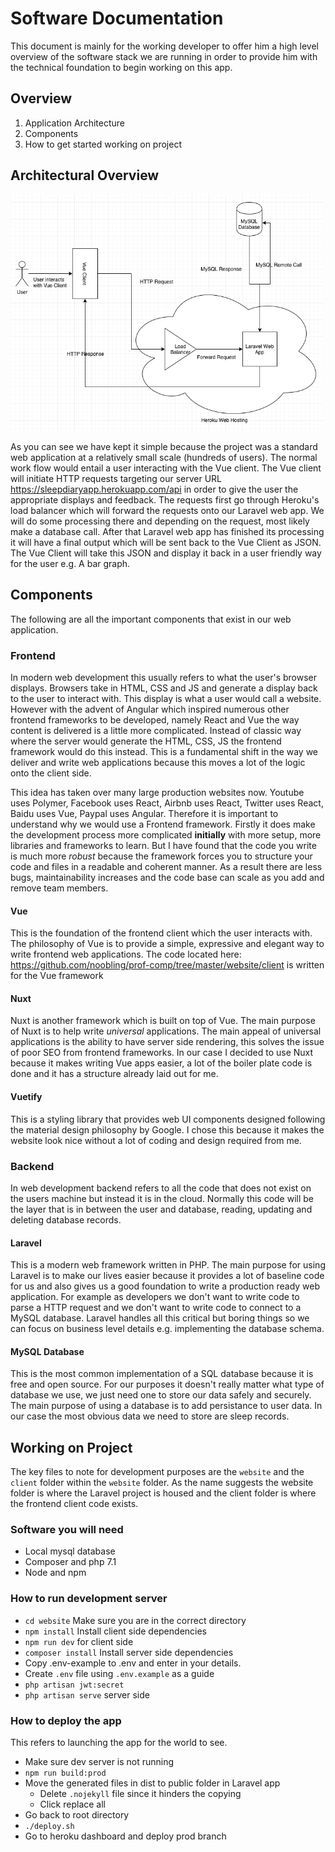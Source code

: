 # Software Documentation
This document is mainly for the working developer to offer him a high level overview of the software stack we are running in order to provide him with the technical foundation to begin working on this app.

## Overview
1. Application Architecture
2. Components
3. How to get started working on project

## Architectural Overview
<img src="architecture.png" width=500>

As you can see we have kept it simple because the project was a standard web application at a relatively small scale (hundreds of users).
The normal work flow would entail a user interacting with the Vue client. The Vue client will initiate HTTP requests targeting our server URL https://sleepdiaryapp.herokuapp.com/api in order to give the user the appropriate displays and feedback. The requests first go through Heroku's load balancer which will forward the requests onto our Laravel web app. We will do some processing there and depending on the request, most likely make a database call. After that Laravel web app has finished its processing it will have a final output which will be sent back to the Vue Client as JSON. The Vue Client will take this JSON and display it back in a user friendly way for the user e.g. A bar graph. 

## Components
The following are all the important components that exist in our web application.

### Frontend
In modern web development this usually refers to what the user's browser displays. Browsers take in HTML, CSS and JS and generate a display back to the user to interact with. This display is what a user would call a website. However with the advent of Angular which inspired numerous other frontend frameworks to be developed, namely React and Vue the way content is delivered is a little more complicated. Instead of classic way where the server would generate the HTML, CSS, JS the frontend framework would do this instead. This is a fundamental shift in the way we deliver and write web applications because this moves a lot of the logic onto the client side.

This idea has taken over many large production websites now. Youtube uses Polymer, Facebook uses React, Airbnb uses React, Twitter uses React, Baidu uses Vue, Paypal uses Angular. Therefore it is important to understand why we would use a Frontend framework. Firstly it does make the development process more complicated **initially** with more setup, more libraries and frameworks to learn. But I have found that the code you write is much more *robust* because the framework forces you to structure your code and files in a readable and coherent manner. As a result there are less bugs, maintainability increases and the code base can scale as you add and remove team members.

#### Vue
This is the foundation of the frontend client which the user interacts with. The philosophy of Vue is to provide a simple, expressive and elegant way to write frontend web applications. The code located here: https://github.com/noobling/prof-comp/tree/master/website/client is written for the Vue framework 

#### Nuxt
Nuxt is another framework which is built on top of Vue. The main purpose of Nuxt is to help write *universal* applications. The main appeal of universal applications is the ability to have server side rendering, this solves the issue of poor SEO from frontend frameworks. In our case I decided to use Nuxt because it makes writing Vue apps easier, a lot of the boiler plate code is done and it has a structure already laid out for me. 

#### Vuetify
This is a styling library that provides web UI components designed following the material design philosophy by Google. I chose this because it makes the website look nice without a lot of coding and design required from me.

### Backend
In web development backend refers to all the code that does not exist on the users machine but instead it is in the cloud. Normally this code will be the layer that is in between the user and database, reading, updating and deleting database records. 

#### Laravel 
This is a modern web framework written in PHP. The main purpose for using Laravel is to make our lives easier because it provides a lot of baseline code for us and also gives us a good foundation to write a production ready web application. For example as developers we don't want to write code to parse a HTTP request and we don't want to write code to connect to a MySQL database. Laravel handles all this critical but boring things so we can focus on business level details e.g. implementing the database schema.

#### MySQL Database
This is the most common implementation of a SQL database because it is free and open source. For our purposes it doesn't really matter what type of database we use, we just need one to store our data safely and securely. The main purpose of using a database is to add persistance to user data. In our case the most obvious data we need to store are sleep records. 

## Working on Project
The key files to note for development purposes are the `website` and the `client` folder within the `website` folder. As the name suggests the website folder is where the Laravel project is housed and the client folder is where the frontend client code exists. 

### Software you will need
* Local mysql database
* Composer and php 7.1
* Node and npm 

### How to run development server
* `cd website` Make sure you are in the correct directory
* `npm install` Install client side dependencies
* `npm run dev` for client side
* `composer install` Install server side dependencies
* Copy .env-example to .env and enter in your details.
* Create `.env` file using `.env.example` as a guide
* `php artisan jwt:secret`
* `php artisan serve` server side


### How to deploy the app
This refers to launching the app for the world to see.

* Make sure dev server is not running
* `npm run build:prod`
* Move the generated files in dist to public folder in Laravel app
  * Delete `.nojekyll` file since it hinders the copying
  * Click replace all
* Go back to root directory
* `./deploy.sh`
* Go to heroku dashboard and deploy prod branch
